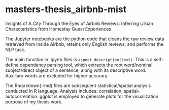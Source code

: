 # masters-thesis_airbnb-mist
Insights of A City Through the Eyes of Airbnb Reviews: Inferring Urban Characteristics from Homestay Guest Experiences

The Jupyter notebooks are the python code that cleans the raw review data retrieved from Inside Airbnb, retains only English reviews, and performs the NLP task.

The main function in .ipynb files is ```aspect_description(text)```. This is a self-define dependency parsing tool, which extracts the root word/nominal subject/direct object of a sentence, along with its descriptive word. Auxiliary words are excluded for higher accurary.

The Rmarkdown(.rmd) files are subsequent statistical/spatial analysis conducted in R language. Analysis includes: correlation, spatial-autocorrelation. ggplot is employed to generate plots for the visualization purpose of my thesis work.
